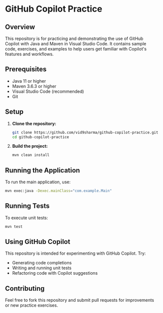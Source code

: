 # GitHub Copilot Practice

## Overview
This repository is for practicing and demonstrating the use of GitHub Copilot with Java and Maven in Visual Studio Code. It contains sample code, exercises, and examples to help users get familiar with Copilot's features and workflows.

## Prerequisites
- Java 11 or higher
- Maven 3.6.3 or higher
- Visual Studio Code (recommended)
- Git

## Setup

1. **Clone the repository:**
    ```sh
    git clone https://github.com/vid9sharma/github-copilot-practice.git
    cd github-copilot-practice
    ```

2. **Build the project:**
    ```sh
    mvn clean install
    ```

## Running the Application

To run the main application, use:
```sh
mvn exec:java -Dexec.mainClass="com.example.Main"
```

## Running Tests

To execute unit tests:
```sh
mvn test
```

## Using GitHub Copilot

This repository is intended for experimenting with GitHub Copilot. Try:
- Generating code completions
- Writing and running unit tests
- Refactoring code with Copilot suggestions

## Contributing

Feel free to fork this repository and submit pull requests for improvements or new practice exercises.
